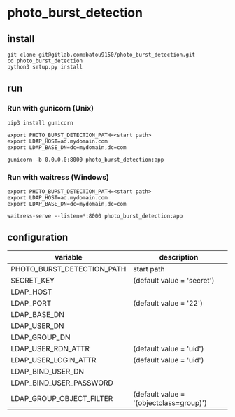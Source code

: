 # photo_burst_detection

## install

```shell
git clone git@gitlab.com:batou9150/photo_burst_detection.git
cd photo_burst_detection
python3 setup.py install
```

## run

### Run with gunicorn (Unix)

```shell
pip3 install gunicorn

export PHOTO_BURST_DETECTION_PATH=<start path>
export LDAP_HOST=ad.mydomain.com
export LDAP_BASE_DN=dc=mydomain,dc=com

gunicorn -b 0.0.0.0:8000 photo_burst_detection:app
```

### Run with waitress (Windows)

```shell
export PHOTO_BURST_DETECTION_PATH=<start path>
export LDAP_HOST=ad.mydomain.com
export LDAP_BASE_DN=dc=mydomain,dc=com

waitress-serve --listen=*:8000 photo_burst_detection:app
```

## configuration

| variable                   | description                             |
|----------------------------|-----------------------------------------|
| PHOTO_BURST_DETECTION_PATH | start path                              |
| SECRET_KEY                 | (default value = 'secret')              |
| LDAP_HOST                  |                                         |
| LDAP_PORT                  | (default value = '22')                  |
| LDAP_BASE_DN               |                                         |
| LDAP_USER_DN               |                                         |
| LDAP_GROUP_DN              |                                         |
| LDAP_USER_RDN_ATTR         | (default value = 'uid')                 |
| LDAP_USER_LOGIN_ATTR       | (default value = 'uid')                 |
| LDAP_BIND_USER_DN          |                                         |
| LDAP_BIND_USER_PASSWORD    |                                         |
| LDAP_GROUP_OBJECT_FILTER   | (default value = '(objectclass=group)') |
